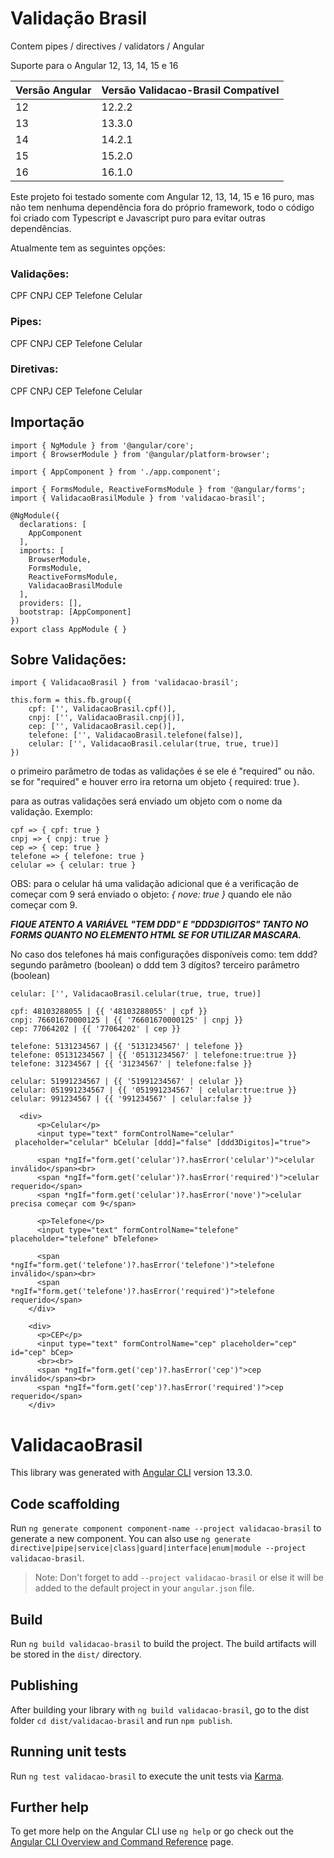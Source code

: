 # Validação Brasil

Contem pipes / directives / validators / Angular

Suporte para o Angular 12, 13, 14, 15 e 16

|  Versão Angular |  Versão Validacao-Brasil Compatível  |
| ------------ | ------------ |
| 12  | 12.2.2  |
| 13  | 13.3.0  |
| 14  | 14.2.1  |
| 15  | 15.2.0  |
| 16  | 16.1.0  |


Este projeto foi testado somente com Angular 12, 13, 14, 15 e 16 puro, mas não tem nenhuma dependência fora do próprio framework,
todo o código foi criado com Typescript e Javascript puro para evitar outras dependências.

Atualmente tem as seguintes opções:

### Validações:
CPF
CNPJ
CEP
Telefone
Celular

### Pipes:
CPF
CNPJ
CEP
Telefone
Celular

### Diretivas:
CPF
CNPJ
CEP
Telefone
Celular

## Importação
    import { NgModule } from '@angular/core';
    import { BrowserModule } from '@angular/platform-browser';
    
    import { AppComponent } from './app.component';
    
    import { FormsModule, ReactiveFormsModule } from '@angular/forms';
    import { ValidacaoBrasilModule } from 'validacao-brasil';
    
    @NgModule({
      declarations: [
        AppComponent
      ],
      imports: [
        BrowserModule,
        FormsModule,
        ReactiveFormsModule,
        ValidacaoBrasilModule
      ],
      providers: [],
      bootstrap: [AppComponent]
    })
    export class AppModule { }





## Sobre Validações:
    import { ValidacaoBrasil } from 'validacao-brasil';
    
    this.form = this.fb.group({
    	cpf: ['', ValidacaoBrasil.cpf()],
    	cnpj: ['', ValidacaoBrasil.cnpj()],
    	cep: ['', ValidacaoBrasil.cep()],
    	telefone: ['', ValidacaoBrasil.telefone(false)],
    	celular: ['', ValidacaoBrasil.celular(true, true, true)]
    })

o primeiro parâmetro de todas as validações é se ele é "required" ou não.
se for "required" e houver erro ira retorna um objeto { required: true }.

para as outras validações será enviado um objeto com o nome da validação.
Exemplo:

    cpf => { cpf: true }
    cnpj => { cnpj: true }
    cep => { cep: true }
    telefone => { telefone: true }
    celular => { celular: true }

OBS: para o celular há uma validação adicional que é a verificação de começar com 9
será enviado o objeto: *{ nove: true }* quando ele não começar com 9.

***FIQUE ATENTO A VARIÁVEL "TEM DDD" E "DDD3DIGITOS" TANTO NO FORMS QUANTO NO ELEMENTO HTML SE FOR UTILIZAR MASCARA.***

No caso dos telefones há mais configurações disponíveis como:
tem ddd?
  segundo parâmetro (boolean)
o ddd tem 3 dígitos?
  terceiro parâmetro (boolean)

    celular: ['', ValidacaoBrasil.celular(true, true, true)]

    cpf: 48103288055 | {{ '48103288055' | cpf }}
    cnpj: 76601670000125 | {{ '76601670000125' | cnpj }}
    cep: 77064202 | {{ '77064202' | cep }}
    
    telefone: 5131234567 | {{ '5131234567' | telefone }}
    telefone: 05131234567 | {{ '05131234567' | telefone:true:true }}
    telefone: 31234567 | {{ '31234567' | telefone:false }}
    
    celular: 51991234567 | {{ '51991234567' | celular }}
    celular: 051991234567 | {{ '051991234567' | celular:true:true }}
    celular: 991234567 | {{ '991234567' | celular:false }}
  
      <div>
          <p>Celular</p>
          <input type="text" formControlName="celular" 
     placeholder="celular" bCelular [ddd]="false" [ddd3Digitos]="true">
          
          <span *ngIf="form.get('celular')?.hasError('celular')">celular inválido</span><br>
          <span *ngIf="form.get('celular')?.hasError('required')">celular requerido</span>
          <span *ngIf="form.get('celular')?.hasError('nove')">celular precisa começar com 9</span>
        
          <p>Telefone</p>
          <input type="text" formControlName="telefone" placeholder="telefone" bTelefone>
          
          <span *ngIf="form.get('telefone')?.hasError('telefone')">telefone inválido</span><br>
          <span *ngIf="form.get('telefone')?.hasError('required')">telefone requerido</span>
        </div>
    
        <div>
          <p>CEP</p>
          <input type="text" formControlName="cep" placeholder="cep" id="cep" bCep>
          <br><br>
          <span *ngIf="form.get('cep')?.hasError('cep')">cep inválido</span><br>
          <span *ngIf="form.get('cep')?.hasError('required')">cep requerido</span>
        </div>



# ValidacaoBrasil

This library was generated with [Angular CLI](https://github.com/angular/angular-cli) version 13.3.0.

## Code scaffolding

Run `ng generate component component-name --project validacao-brasil` to generate a new component. You can also use `ng generate directive|pipe|service|class|guard|interface|enum|module --project validacao-brasil`.
> Note: Don't forget to add `--project validacao-brasil` or else it will be added to the default project in your `angular.json` file.

## Build

Run `ng build validacao-brasil` to build the project. The build artifacts will be stored in the `dist/` directory.

## Publishing

After building your library with `ng build validacao-brasil`, go to the dist folder `cd dist/validacao-brasil` and run `npm publish`.

## Running unit tests

Run `ng test validacao-brasil` to execute the unit tests via [Karma](https://karma-runner.github.io).

## Further help

To get more help on the Angular CLI use `ng help` or go check out the [Angular CLI Overview and Command Reference](https://angular.io/cli) page.
